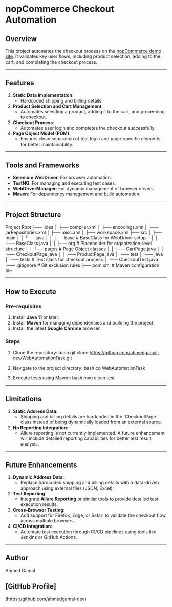# nopCommerce Checkout Automation

## Overview
This project automates the checkout process on the [nopCommerce demo site](https://practicesoftwaretesting.com/). 
It validates key user flows, including product selection, adding to the cart, and completing the checkout process.

---

## Features
1. **Static Data Implementation**:
   - Hardcoded shipping and billing details.
2. **Product Selection and Cart Management**:
   - Automates selecting a product, adding it to the cart, and proceeding to checkout.
3. **Checkout Process**:
   - Automates user login and completes the checkout successfully.
4. **Page Object Model (POM)**:
   - Ensures clean separation of test logic and page-specific elements for better maintainability.

---

## Tools and Frameworks
- **Selenium WebDriver**: For browser automation.
- **TestNG**: For managing and executing test cases.
- **WebDriverManager**: For dynamic management of browser drivers.
- **Maven**: For dependency management and build automation.

---

## Project Structure
 
Project Root
├── .idea
│   ├── compiler.xml
│   ├── encodings.xml
│   ├── jarRepositories.xml
│   ├── misc.xml
│   ├── workspace.xml
├── src
│   ├── main
│   │   └── java
│   │       ├── base              # BaseClass for WebDriver setup
│   │       │   └── BaseClass.java
│   │       ├── org               # Placeholder for organization-level structure
│   │       └── pages             # Page Object classes
│   │           ├── CartPage.java
│   │           ├── CheckoutPage.java
│   │           └── ProductPage.java
│   └── test
│       └── java
│           └── tests            # Test class for checkout process
│               └── CheckoutTest.java
├── .gitignore                   # Git exclusion rules
├── pom.xml                      # Maven configuration file
 
---

## How to Execute

### Pre-requisites
1. Install **Java 11** or later.
2. Install **Maven** for managing dependencies and building the project.
3. Install the latest **Google Chrome** browser.

### Steps
1. Clone the repository:
    bash
   git clone https://github.com/ahmedgamal-dev/WebAutomationTask.git
    
2. Navigate to the project directory:
    bash
   cd WebAutomationTask
    
3. Execute tests using Maven:
    bash
   mvn clean test
    
---

## Limitations
1. **Static Address Data**:
   - Shipping and billing details are hardcoded in the  'CheckoutPage ' class instead of being dynamically loaded from an external source.
2. **No Reporting Integration**:
   - Allure reporting is not currently implemented. A future enhancement will include detailed reporting capabilities for better test result analysis.

---

## Future Enhancements
1. **Dynamic Address Data**:
   - Replace hardcoded shipping and billing details with a data-driven approach using external files (JSON, Excel).
2. **Test Reporting**:
   - Integrate **Allure Reporting** or similar tools to provide detailed test execution results.
3. **Cross-Browser Testing**:
   - Add support for Firefox, Edge, or Safari to validate the checkout flow across multiple browsers.
4. **CI/CD Integration**:
   - Automate test execution through CI/CD pipelines using tools like Jenkins or GitHub Actions.

---

## Author
Ahmed Gamal  
## [GitHub Profile]
(https://github.com/ahmedgamal-dev)


